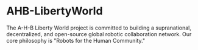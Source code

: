 # AHB-LibertyWorld
The A-H-B Liberty World project is committed to building a supranational, decentralized, and open-source global robotic collaboration network. Our core philosophy is "Robots for the Human Community." 
